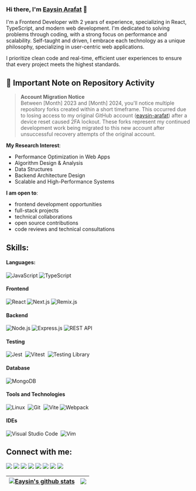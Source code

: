 ### Hi there, I'm [Eaysin Arafat](https://eaysin-arafat.vercel.app/) 👋

I'm a Frontend Developer with 2 years of experience, specializing in React, TypeScript, and modern web development. I'm dedicated to solving problems through coding, with a strong focus on performance and scalability. Self-taught and driven, I embrace each technology as a unique philosophy, specializing in user-centric web applications.

I prioritize clean code and real-time, efficient user experiences to ensure that every project meets the highest standards.

## 📌 Important Note on Repository Activity

> **Account Migration Notice**  
> Between [Month] 2023 and [Month] 2024, you'll notice multiple repository forks created within a short timeframe. This occurred due to losing access to my original GitHub account ([eaysin-arafat](https://github.com/eaysin-arafat)) after a device reset caused 2FA lockout. These forks represent my continued development work being migrated to this new account after unsuccessful recovery attempts of the original account.


**My Research Interest**:
- Performance Optimization in Web Apps
- Algorithm Design & Analysis
- Data Structures
- Backend Architecture Design
- Scalable and High-Performance Systems


 **I am open to**:

- frontend development opportunities
- full-stack projects
- technical collaborations
- open source contributions
- code reviews and technical consultations

## Skills:

#### Languages:
![JavaScript](https://img.shields.io/badge/JavaScript-F7DF1E?style=for-the-badge&logo=javascript&logoColor=black)
![TypeScript](https://img.shields.io/badge/TypeScript-007ACC?style=for-the-badge&logo=typescript&logoColor=white)

#### Frontend
![React](https://img.shields.io/badge/React-20232A?style=for-the-badge&logo=react&logoColor=61DAFB)
![Next.js](https://img.shields.io/badge/Next.js-000000?style=for-the-badge&logo=nextdotjs&logoColor=white)
![Remix.js](https://img.shields.io/badge/Remix.js-000000?style=for-the-badge&logo=remix&logoColor=white)

#### Backend
![Node.js](https://img.shields.io/badge/Node.js-339933?style=for-the-badge&logo=nodedotjs&logoColor=white)
![Express.js](https://img.shields.io/badge/Express.js-000000?style=for-the-badge&logo=express&logoColor=white)
![REST API](https://img.shields.io/badge/REST_API-FF6C37?style=for-the-badge&logo=postman&logoColor=white)

#### Testing
![Jest](https://img.shields.io/badge/Jest-C21325?style=for-the-badge&logo=jest&logoColor=white)&nbsp;
![Vitest](https://img.shields.io/badge/Vitest-6E9F18?style=for-the-badge&logo=vitest&logoColor=white)&nbsp;
![Testing Library](https://img.shields.io/badge/React_Testing_Library-E33332?style=for-the-badge&logo=testing-library&logoColor=white)&nbsp;

#### Database
![MongoDB](https://img.shields.io/badge/MongoDB-%2347A248.svg?style=for-the-badge&logo=mongodb&logoColor=white)

#### Tools and Technologies
![Linux](https://img.shields.io/badge/Linux-FCC624?style=for-the-badge&logo=linux&logoColor=black)&nbsp;
![Git](https://img.shields.io/badge/GIT-E44C30?style=for-the-badge&logo=git&logoColor=white)&nbsp;
![Vite](https://img.shields.io/badge/Vite-646CFF?style=for-the-badge&logo=vite&logoColor=white)
![Webpack](https://img.shields.io/badge/Webpack-8DD6F9?style=for-the-badge&logo=webpack&logoColor=black)

#### IDEs
![Visual Studio Code](https://img.shields.io/badge/Visual%20Studio%20Code-0078d7.svg?style=for-the-badge&logo=visual-studio-code&logoColor=white)&nbsp;
![Vim](https://img.shields.io/badge/VIM-%2311AB00.svg?style=for-the-badge&logo=vim&logoColor=white)&nbsp;


## Connect with me:

<p align = "center">

[<img src="https://img.shields.io/badge/GitHub-%2312100E.svg?style=for-the-badge&logo=github&logoColor=white&color=black" />](https://github.com/eaysin-dev)
[<img src="https://img.shields.io/badge/linkedin-%2312100E.svg?&style=for-the-badge&logo=linkedin&logoColor=white&color=black" />](https://www.linkedin.com/in/eaysin-dev/)
[<img src="https://img.shields.io/badge/LeetCode-%2312100E.svg?style=for-the-badge&logo=leetcode&logoColor=white&color=black" />](https://leetcode.com/u/eaysin-dev/)
[<img src ="https://img.shields.io/badge/website-%23.svg?&style=for-the-badge&logo=www&logoColor=white%22&color=black">](https://eaysin-arafat.vercel.app/)
[<img src="https://img.shields.io/badge/twitter-%231DA1F2.svg?&style=for-the-badge&logo=twitter&logoColor=white&color=black" />](https://x.com/eaysin_dev) 
[<img src="https://img.shields.io/badge/medium-%2312100E.svg?&style=for-the-badge&logo=medium&logoColor=white&color=black" />](https://medium.com/@eaysin.dev)
[<img src="https://img.shields.io/badge/Blog-%2312100E.svg?style=for-the-badge&logo=book&logoColor=white&color=black" />](https://eaysin-arafat.hashnode.dev/)
[<img src="https://img.shields.io/badge/instagram-%2312100E.svg?&style=for-the-badge&logo=instagram&logoColor=white&color=black" />](https://www.instagram.com/eaysin.arafat.j/)
</p>

| <a href="https://github.com/eaysin-dev/github-readme-stats"><img align="center" src="https://github-readme-stats.vercel.app/api?username=eaysin-dev&show_icons=true&include_all_commits=true&theme=buefy&hide_border=true" alt="Eaysin's github stats" /></a> | <a href="https://github.com/eaysin-dev/github-readme-stats"><img align="center" src="https://github-readme-stats.vercel.app/api/top-langs/?username=eaysin-dev&layout=compact&theme=buefy&hide_border=true" /></a> |
| ------------- | ------------- |
